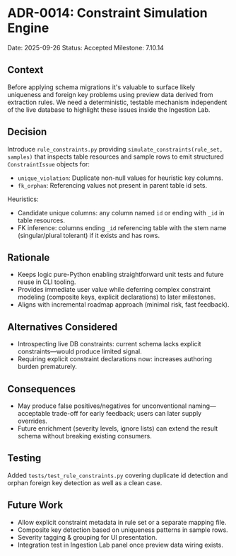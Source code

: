 # ADR-0014: Constraint Simulation Engine

Date: 2025-09-26
Status: Accepted
Milestone: 7.10.14

## Context
Before applying schema migrations it's valuable to surface likely uniqueness and foreign key problems using preview data derived from extraction rules. We need a deterministic, testable mechanism independent of the live database to highlight these issues inside the Ingestion Lab.

## Decision
Introduce `rule_constraints.py` providing `simulate_constraints(rule_set, samples)` that inspects table resources and sample rows to emit structured `ConstraintIssue` objects for:
- `unique_violation`: Duplicate non-null values for heuristic key columns.
- `fk_orphan`: Referencing values not present in parent table id sets.

Heuristics:
- Candidate unique columns: any column named `id` or ending with `_id` in table resources.
- FK inference: columns ending `_id` referencing table with the stem name (singular/plural tolerant) if it exists and has rows.

## Rationale
- Keeps logic pure-Python enabling straightforward unit tests and future reuse in CLI tooling.
- Provides immediate user value while deferring complex constraint modeling (composite keys, explicit declarations) to later milestones.
- Aligns with incremental roadmap approach (minimal risk, fast feedback).

## Alternatives Considered
- Introspecting live DB constraints: current schema lacks explicit constraints—would produce limited signal.
- Requiring explicit constraint declarations now: increases authoring burden prematurely.

## Consequences
- May produce false positives/negatives for unconventional naming—acceptable trade-off for early feedback; users can later supply overrides.
- Future enrichment (severity levels, ignore lists) can extend the result schema without breaking existing consumers.

## Testing
Added `tests/test_rule_constraints.py` covering duplicate id detection and orphan foreign key detection as well as a clean case.

## Future Work
- Allow explicit constraint metadata in rule set or a separate mapping file.
- Composite key detection based on uniqueness patterns in sample rows.
- Severity tagging & grouping for UI presentation.
- Integration test in Ingestion Lab panel once preview data wiring exists.
